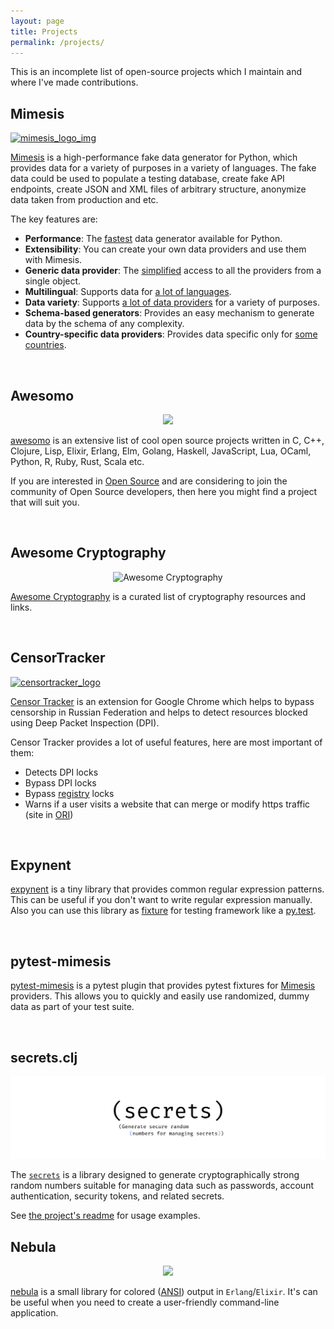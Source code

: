 ```yaml
---
layout: page
title: Projects
permalink: /projects/
---
```


This is an incomplete list of open-source projects which I maintain and where I've made contributions.

## Mimesis

[![mimesis_logo_img]][Mimesis]

[Mimesis] is a high-performance fake data generator for Python, which
provides data for a variety of purposes in a variety of languages. The
fake data could be used to populate a testing database, create fake API
endpoints, create JSON and XML files of arbitrary structure, anonymize
data taken from production and etc.

The key features are:

-   **Performance**: The [fastest] data generator available for Python.
-   **Extensibility**: You can create your own data providers and use them with Mimesis.
-   **Generic data provider**: The [simplified] access to all the providers from a single object.
-   **Multilingual**: Supports data for [a lot of languages].
-   **Data variety**: Supports [a lot of data providers] for a variety of purposes.
-   **Schema-based generators**: Provides an easy mechanism to generate data by the schema of any complexity.
-   **Country-specific data providers**: Provides data specific only for [some countries].

<br>

## Awesomo

<p align="center">
    <img src="https://raw.githubusercontent.com/lk-geimfari/awesomeo/master/artwork/a.w.e.s.o.m.e_o.png">
</p>

[awesomo] is an extensive list of cool open source projects written in С, C++, Clojure, Lisp, 
Elixir, Erlang, Elm, Golang, Haskell, JavaScript, Lua, OCaml, Python, R, Ruby, Rust, Scala etc.
          

If you are interested in [Open Source] and are considering to 
join the community of Open Source developers, then here you might find a project that will suit you.

<br>

## Awesome Cryptography

<p align="center">
  <img src="https://github.com/sobolevn/awesome-cryptography/blob/master/awesome-crypto.png?raw=true" alt="Awesome Cryptography">
</p>

[Awesome Cryptography] is a curated list of cryptography resources and links.

<br>

## CensorTracker

[![censortracker_logo]][Censor Tracker]

[Censor Tracker] is an extension for Google Chrome which helps to bypass censorship in Russian Federation 
and helps to detect resources blocked using Deep Packet Inspection (DPI).

Censor Tracker provides a lot of useful features, here are most important of them:

-   Detects DPI locks
-   Bypass DPI locks
-   Bypass [registry](https://eais.rkn.gov.ru/) locks
-   Warns if a user visits a website that can merge or modify https traffic (site in [ORI](https://97-fz.rkn.gov.ru/))

<br>

## Expynent

[expynent] is a tiny library that provides common regular expression patterns. This can be useful if you don't want to 
write regular expression manually. Also you can use this library as [fixture](https://docs.pytest.org/en/latest/fixture.html) for testing framework like a [py.test](https://docs.pytest.org/en/latest/).

<br>

## pytest-mimesis

[pytest-mimesis] is a pytest plugin that provides pytest fixtures for [Mimesis] providers. 
This allows you to quickly and easily use randomized, dummy data as part of your test suite.

<br>

## secrets.clj

<p align="center">
  <img src="https://raw.githubusercontent.com/lk-geimfari/secrets.clj/master/.github/logo.png">
</p>

The [`secrets`](https://github.com/lk-geimfari/secrets.clj) is a library designed to generate cryptographically strong 
random numbers suitable for managing data such as passwords, account authentication, security tokens, and related secrets.

See [the project's readme](https://github.com/lk-geimfari/secrets.clj) for usage examples.


## Nebula

<p align="center">
  <img src="https://raw.githubusercontent.com/lk-geimfari/nebula/master/media/logo.png">
</p>

[nebula] is a small library for colored ([ANSI]) output in `Erlang`/`Elixir`.  It's can be useful when you need 
to create a user-friendly command-line application.

[mimesis_logo_img]: https://raw.githubusercontent.com/lk-geimfari/mimesis/master/media/readme-logo.png
[fastest]: https://mimesis.name/foreword.html#performance
[simplified]: https://mimesis.name/getting_started.html#generic-provider
[a lot of languages]: https://mimesis.name/getting_started.html#locales
[a lot of data providers]: https://mimesis.name/api.html
[some countries]: https://mimesis.name/api.html#builtin-data-providers
[Mimesis]: https://github.com/lk-geimfari/mimesis
[awesomo]: https://github.com/lk-geimfari/awesomo
[Open Source]: https://en.wikipedia.org/wiki/Open-source_software
[ANSI]: https://en.wikipedia.org/wiki/ANSI_escape_code#Colors
[expynent]: https://github.com/lk-geimfari/expynent
[nebula]: https://github.com/lk-geimfari/nebula
[pytest-mimesis]: https://github.com/pytest-dev/pytest-mimesis
[Awesome Cryptography]: https://github.com/sobolevn/awesome-cryptography
[Censor Tracker]: https://github.com/roskomsvoboda/censortracker
[secrets.clj]: https://github.com/lk-geimfari/secrets.clj
[censortracker_logo]: https://raw.githubusercontent.com/roskomsvoboda/censortracker/master/.github/censortracker-popups.svg
